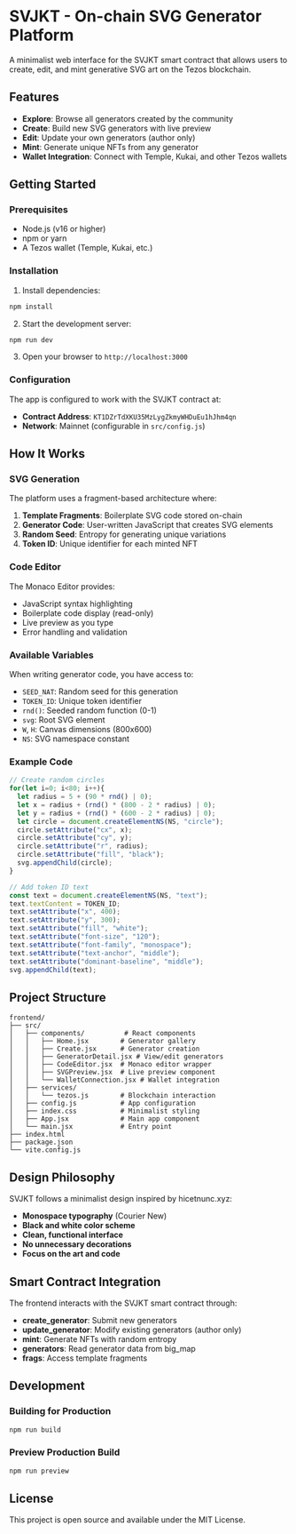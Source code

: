 # SVJKT - On-chain SVG Generator Platform

A minimalist web interface for the SVJKT smart contract that allows users to create, edit, and mint generative SVG art on the Tezos blockchain.

## Features

- **Explore**: Browse all generators created by the community
- **Create**: Build new SVG generators with live preview
- **Edit**: Update your own generators (author only)
- **Mint**: Generate unique NFTs from any generator
- **Wallet Integration**: Connect with Temple, Kukai, and other Tezos wallets

## Getting Started

### Prerequisites

- Node.js (v16 or higher)
- npm or yarn
- A Tezos wallet (Temple, Kukai, etc.)

### Installation

1. Install dependencies:
```bash
npm install
```

2. Start the development server:
```bash
npm run dev
```

3. Open your browser to `http://localhost:3000`

### Configuration

The app is configured to work with the SVJKT contract at:
- **Contract Address**: `KT1DZrTdXKU35MzLygZkmyWHDuEu1hJhm4qn`
- **Network**: Mainnet (configurable in `src/config.js`)

## How It Works

### SVG Generation

The platform uses a fragment-based architecture where:

1. **Template Fragments**: Boilerplate SVG code stored on-chain
2. **Generator Code**: User-written JavaScript that creates SVG elements
3. **Random Seed**: Entropy for generating unique variations
4. **Token ID**: Unique identifier for each minted NFT

### Code Editor

The Monaco Editor provides:
- JavaScript syntax highlighting
- Boilerplate code display (read-only)
- Live preview as you type
- Error handling and validation

### Available Variables

When writing generator code, you have access to:

- `SEED_NAT`: Random seed for this generation
- `TOKEN_ID`: Unique token identifier
- `rnd()`: Seeded random function (0-1)
- `svg`: Root SVG element
- `W`, `H`: Canvas dimensions (800x600)
- `NS`: SVG namespace constant

### Example Code

```javascript
// Create random circles
for(let i=0; i<80; i++){
  let radius = 5 + (90 * rnd() | 0);
  let x = radius + (rnd() * (800 - 2 * radius) | 0);
  let y = radius + (rnd() * (600 - 2 * radius) | 0);
  let circle = document.createElementNS(NS, "circle");
  circle.setAttribute("cx", x);
  circle.setAttribute("cy", y);
  circle.setAttribute("r", radius);
  circle.setAttribute("fill", "black");
  svg.appendChild(circle);
}

// Add token ID text
const text = document.createElementNS(NS, "text");
text.textContent = TOKEN_ID;
text.setAttribute("x", 400);
text.setAttribute("y", 300);
text.setAttribute("fill", "white");
text.setAttribute("font-size", "120");
text.setAttribute("font-family", "monospace");
text.setAttribute("text-anchor", "middle");
text.setAttribute("dominant-baseline", "middle");
svg.appendChild(text);
```

## Project Structure

```
frontend/
├── src/
│   ├── components/          # React components
│   │   ├── Home.jsx        # Generator gallery
│   │   ├── Create.jsx      # Generator creation
│   │   ├── GeneratorDetail.jsx # View/edit generators
│   │   ├── CodeEditor.jsx  # Monaco editor wrapper
│   │   ├── SVGPreview.jsx  # Live preview component
│   │   └── WalletConnection.jsx # Wallet integration
│   ├── services/
│   │   └── tezos.js        # Blockchain interaction
│   ├── config.js           # App configuration
│   ├── index.css           # Minimalist styling
│   ├── App.jsx             # Main app component
│   └── main.jsx            # Entry point
├── index.html
├── package.json
└── vite.config.js
```

## Design Philosophy

SVJKT follows a minimalist design inspired by hicetnunc.xyz:

- **Monospace typography** (Courier New)
- **Black and white color scheme**
- **Clean, functional interface**
- **No unnecessary decorations**
- **Focus on the art and code**

## Smart Contract Integration

The frontend interacts with the SVJKT smart contract through:

- **create_generator**: Submit new generators
- **update_generator**: Modify existing generators (author only)
- **mint**: Generate NFTs with random entropy
- **generators**: Read generator data from big_map
- **frags**: Access template fragments

## Development

### Building for Production

```bash
npm run build
```

### Preview Production Build

```bash
npm run preview
```

## License

This project is open source and available under the MIT License.
